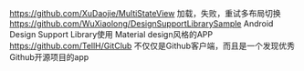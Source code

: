 https://github.com/XuDaojie/MultiStateView  加载，失败，重试多布局切换
https://github.com/WuXiaolong/DesignSupportLibrarySample  Android Design Support Library使用
Material design风格的APP
https://github.com/TellH/GitClub  不仅仅是Github客户端，而且是一个发现优秀Github开源项目的app